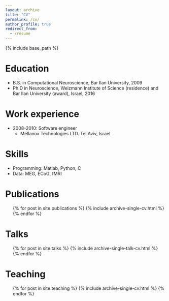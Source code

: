 ```yaml
---
layout: archive
title: "CV"
permalink: /cv/
author_profile: true
redirect_from:
  - /resume
---
```


{% include base_path %}

Education
======
* B.S. in Computational Neuroscience, Bar Ilan University, 2009
* Ph.D in Neuroscience, Weizmann Institute of Science (residence) and Bar Ilan University (award), Israel, 2016

Work experience
======
* 2008-2010: Software engineer 
  * Mellanox Technologies LTD. Tel Aviv, Israel
  
Skills
======
* Programming: Matlab, Python, C
* Data: MEG, ECoG, fMRI

Publications
======
  <ul>{% for post in site.publications %}
    {% include archive-single-cv.html %}
  {% endfor %}</ul>
  
Talks
======
  <ul>{% for post in site.talks %}
    {% include archive-single-talk-cv.html %}
  {% endfor %}</ul>
  
Teaching
======
  <ul>{% for post in site.teaching %}
    {% include archive-single-cv.html %}
  {% endfor %}</ul>
  
